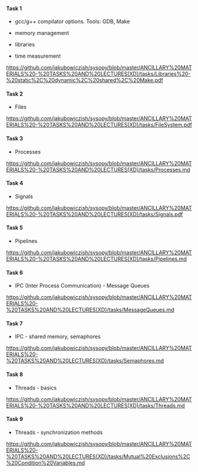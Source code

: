 #### Task 1
- gcc/g++ compilator options. Tools: GDB, Make

- memory management

- libraries

- time measurement

https://github.com/jakubowiczish/sysopy/blob/master/ANCILLARY%20MATERIALS%20-%20TASKS%20AND%20LECTURES(XD)/tasks/Libraries%20-%20static%2C%20dynamic%2C%20shared%2C%20Make.pdf


#### Task 2
- Files

https://github.com/jakubowiczish/sysopy/blob/master/ANCILLARY%20MATERIALS%20-%20TASKS%20AND%20LECTURES(XD)/tasks/FileSystem.pdf


#### Task 3 
- Processes

https://github.com/jakubowiczish/sysopy/blob/master/ANCILLARY%20MATERIALS%20-%20TASKS%20AND%20LECTURES(XD)/tasks/Processes.md


#### Task 4
- Signals

https://github.com/jakubowiczish/sysopy/blob/master/ANCILLARY%20MATERIALS%20-%20TASKS%20AND%20LECTURES(XD)/tasks/Signals.pdf


#### Task 5
- Pipelines

https://github.com/jakubowiczish/sysopy/blob/master/ANCILLARY%20MATERIALS%20-%20TASKS%20AND%20LECTURES(XD)/tasks/Pipelines.md


#### Task 6
- IPC (Inter Process Communication) - Message Queues

https://github.com/jakubowiczish/sysopy/blob/master/ANCILLARY%20MATERIALS%20-%20TASKS%20AND%20LECTURES(XD)/tasks/MessageQueues.md


#### Task 7
- IPC - shared memory, semaphores

https://github.com/jakubowiczish/sysopy/blob/master/ANCILLARY%20MATERIALS%20-%20TASKS%20AND%20LECTURES(XD)/tasks/Semaphores.md


#### Task 8 
- Threads - basics

https://github.com/jakubowiczish/sysopy/blob/master/ANCILLARY%20MATERIALS%20-%20TASKS%20AND%20LECTURES(XD)/tasks/Threads.md


#### Task 9
- Threads - synchronization methods

https://github.com/jakubowiczish/sysopy/blob/master/ANCILLARY%20MATERIALS%20-%20TASKS%20AND%20LECTURES(XD)/tasks/Mutual%20Exclusions%2C%20Condition%20Variables.md

